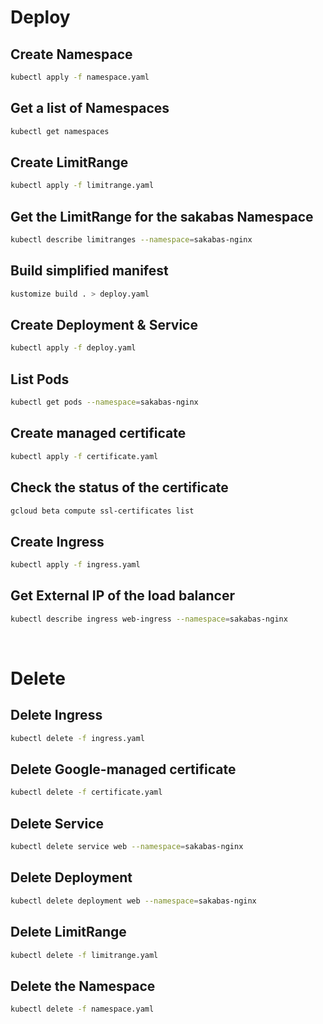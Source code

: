 # Deploy
## Create Namespace
```zsh
kubectl apply -f namespace.yaml
```
## Get a list of Namespaces
```zsh
kubectl get namespaces
```
## Create LimitRange
```zsh
kubectl apply -f limitrange.yaml
```
## Get the LimitRange for the sakabas Namespace
```zsh
kubectl describe limitranges --namespace=sakabas-nginx
```
## Build simplified manifest
```zsh
kustomize build . > deploy.yaml
```
## Create Deployment & Service
```zsh
kubectl apply -f deploy.yaml
```
## List Pods
```zsh
kubectl get pods --namespace=sakabas-nginx
```
## Create managed certificate
```zsh
kubectl apply -f certificate.yaml
```
## Check the status of the certificate
```zsh
gcloud beta compute ssl-certificates list
```
## Create Ingress
```zsh
kubectl apply -f ingress.yaml
```
## Get External IP of the load balancer
```zsh
kubectl describe ingress web-ingress --namespace=sakabas-nginx
```

&nbsp;

# Delete
## Delete Ingress
```zsh
kubectl delete -f ingress.yaml
```
## Delete Google-managed certificate
```zsh
kubectl delete -f certificate.yaml
```
## Delete Service
```zsh
kubectl delete service web --namespace=sakabas-nginx
```
## Delete Deployment
```zsh
kubectl delete deployment web --namespace=sakabas-nginx
```
## Delete LimitRange
```zsh
kubectl delete -f limitrange.yaml
```
## Delete the Namespace
```zsh
kubectl delete -f namespace.yaml
```
